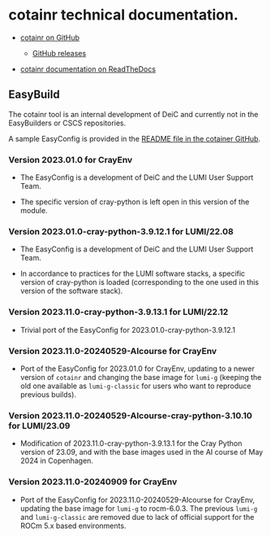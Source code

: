 # cotainr technical documentation.

-   [cotainr on GitHub](https://github.com/DeiC-HPC/cotainr)

    -   [GitHub releases](https://github.com/DeiC-HPC/cotainr/releases)

-   [cotainr documentation on ReadTheDocs](https://cotainr.readthedocs.io/en/latest/)


## EasyBuild

The cotainr tool is an internal development of DeiC and currently not in the EasyBuilders
or CSCS repositories.

A sample EasyConfig is provided in the 
[README file in the cotainer GitHub](https://github.com/DeiC-HPC/cotainr/blob/main/README.md).

### Version 2023.01.0 for CrayEnv

-   The EasyConfig is a development of DeiC and the LUMI User Support Team.

-   The specific version of cray-python is left open in this version of the module.


### Version 2023.01.0-cray-python-3.9.12.1 for LUMI/22.08

-   The EasyConfig is a development of DeiC and the LUMI User Support Team.

-   In accordance to practices for the LUMI software stacks, a specific version of 
    cray-python is loaded (corresponding to the one used in this version of the
    software stack).

### Version 2023.11.0-cray-python-3.9.13.1 for LUMI/22.12

-   Trivial port of the EasyConfig for 2023.01.0-cray-python-3.9.12.1


### Version 2023.11.0-20240529-AIcourse for CrayEnv

-   Port of the EasyConfig for 2023.01.0 for CrayEnv, updating to a newer
    version of `cotainr` and changing the base image for `lumi-g` (keeping the old one
    available as `lumi-g-classic` for users who want to reproduce previous builds).


### Version 2023.11.0-20240529-AIcourse-cray-python-3.10.10 for LUMI/23.09

-   Modification of 2023.11.0-cray-python-3.9.13.1 for the Cray Python version of 23.09,
    and with the base images used in the AI course of May 2024 in Copenhagen.

### Version 2023.11.0-20240909 for CrayEnv

-   Port of the EasyConfig for 2023.11.0-20240529-AIcourse for CrayEnv, updating the base
    image for `lumi-g` to rocm-6.0.3. The previous `lumi-g` and `lumi-g-classic` are
    removed due to lack of official support for the ROCm 5.x based environments.
    
